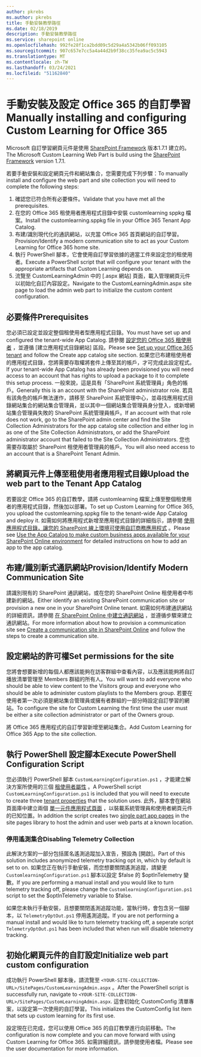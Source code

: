 ```yaml
---
author: pkrebs
ms.author: pkrebs
title: 手動安裝教學路徑
ms.date: 02/18/2019
description: 手動安裝教學路徑
ms.service: sharepoint online
ms.openlocfilehash: 992fe28f1ca2bdd09c5d29a4a5342b06ff093105
ms.sourcegitcommit: 907c657e7cc5a4a44d2b9f38cc35fea9ac5c5943
ms.translationtype: MT
ms.contentlocale: zh-TW
ms.lasthandoff: 03/24/2021
ms.locfileid: "51162840"
---
```

# <a name="manually-installing-and-configuring-custom-learning-for-office-365"></a><span data-ttu-id="ae3db-103">手動安裝及設定 Office 365 的自訂學習</span><span class="sxs-lookup"><span data-stu-id="ae3db-103">Manually installing and configuring Custom Learning for Office 365</span></span>

<span data-ttu-id="ae3db-104">Microsoft 自訂學習網頁元件是使用 [SharePoint Framework](/sharepoint/dev/spfx/sharepoint-framework-overview) 版本1.7.1 建立的。</span><span class="sxs-lookup"><span data-stu-id="ae3db-104">The Microsoft Custom Learning Web Part is build using the [SharePoint Framework](/sharepoint/dev/spfx/sharepoint-framework-overview) version 1.7.1.</span></span>

<span data-ttu-id="ae3db-105">若要手動安裝和設定網頁元件和網站集合，您需要完成下列步驟：</span><span class="sxs-lookup"><span data-stu-id="ae3db-105">To manually install and configure the web part and site collection you will need to complete the following steps:</span></span>

1. <span data-ttu-id="ae3db-106">確認您已符合所有必要條件。</span><span class="sxs-lookup"><span data-stu-id="ae3db-106">Validate that you have met all the prerequisites.</span></span>
1. <span data-ttu-id="ae3db-107">在您的 Office 365 租使用者應用程式目錄中安裝 customlearning sppkg 檔案。</span><span class="sxs-lookup"><span data-stu-id="ae3db-107">Install the customlearning.sppkg file in your Office 365 Tenant App Catalog.</span></span>
1. <span data-ttu-id="ae3db-108">布建/識別現代化的通訊網站，以充當 Office 365 首頁網站的自訂學習。</span><span class="sxs-lookup"><span data-stu-id="ae3db-108">Provision/Identify a modern communication site to act as your Custom Learning for Office 365 home site.</span></span>
1. <span data-ttu-id="ae3db-109">執行 PowerShell 腳本，它會使用自訂學習依據的適當工件來設定您的租使用者。</span><span class="sxs-lookup"><span data-stu-id="ae3db-109">Execute a PowerShell script that will configure your tenant with the appropriate artifacts that Custom Learning depends on.</span></span>
1. <span data-ttu-id="ae3db-110">流覽至 CustomLearningAdmin 中的 [.aspx 網站] 頁面，載入管理網頁元件以初始化自訂內容設定。</span><span class="sxs-lookup"><span data-stu-id="ae3db-110">Navigate to the CustomLearningAdmin.aspx site page to load the admin web part to initialize the custom content configuration.</span></span>

## <a name="prerequisites"></a><span data-ttu-id="ae3db-111">必要條件</span><span class="sxs-lookup"><span data-stu-id="ae3db-111">Prerequisites</span></span>

<span data-ttu-id="ae3db-112">您必須已設定並設定整個租使用者型應用程式目錄。</span><span class="sxs-lookup"><span data-stu-id="ae3db-112">You must have set up and configured the tenant-wide App Catalog.</span></span> <span data-ttu-id="ae3db-113">請參閱 [設定您的 Office 365 租使用者](/sharepoint/dev/spfx/set-up-your-developer-tenant#create-app-catalog-site) ，並遵循 [建立應用程式目錄網站] 區段。</span><span class="sxs-lookup"><span data-stu-id="ae3db-113">Please see [Set up your Office 365 tenant](/sharepoint/dev/spfx/set-up-your-developer-tenant#create-app-catalog-site) and follow the Create app catalog site section.</span></span> <span data-ttu-id="ae3db-114">如果您已布建租使用者的應用程式目錄，您將需要存取權將套件上傳至其的帳戶，才可完成此設定程式。</span><span class="sxs-lookup"><span data-stu-id="ae3db-114">If your tenant-wide App Catalog has already been provisioned you will need access to an account that has rights to upload a package to it to complete this setup process.</span></span> <span data-ttu-id="ae3db-115">一般來說，這是具有「SharePoint 系統管理員」角色的帳戶。</span><span class="sxs-lookup"><span data-stu-id="ae3db-115">Generally this is an account with the SharePoint administrator role.</span></span> <span data-ttu-id="ae3db-116">若具有該角色的帳戶無法運作，請移至 SharePoint 系統管理中心，並尋找應用程式目錄網站集合的網站集合管理員，並以其中一個網站集合管理員身分登入，或新增網站集合管理員失敗的 SharePoint 系統管理員帳戶。</span><span class="sxs-lookup"><span data-stu-id="ae3db-116">If an account with that role does not work, go to the SharePoint admin center and find the Site Collection Administrators for the app catalog site collection and either log in as one of the Site Collection Administrators, or add the SharePoint administrator account that failed to the Site Collection Administrators.</span></span> <span data-ttu-id="ae3db-117">您也需要存取屬於 SharePoint 租使用者管理員的帳戶。</span><span class="sxs-lookup"><span data-stu-id="ae3db-117">You will also need access to an account that is a SharePoint Tenant Admin.</span></span>

## <a name="upload-the-web-part-to-the-tenant-app-catalog"></a><span data-ttu-id="ae3db-118">將網頁元件上傳至租使用者應用程式目錄</span><span class="sxs-lookup"><span data-stu-id="ae3db-118">Upload the web part to the Tenant App Catalog</span></span>

<span data-ttu-id="ae3db-119">若要設定 Office 365 的自訂教學，請將 customlearning 檔案上傳至整個租使用者的應用程式目錄，然後加以部署。</span><span class="sxs-lookup"><span data-stu-id="ae3db-119">To set up Custom Learning for Office 365, you upload the customlearning.sppkg file to the tenant-wide App Catalog and deploy it.</span></span> <span data-ttu-id="ae3db-120">如需如何將應用程式新增至應用程式目錄的詳細指示，請參閱 [使用應用程式目錄，讓您的 SharePoint 線上環境可使用自訂商務應用程式](/sharepoint/use-app-catalog) 。</span><span class="sxs-lookup"><span data-stu-id="ae3db-120">Please see [Use the App Catalog to make custom business apps available for your SharePoint Online environment](/sharepoint/use-app-catalog) for detailed instructions on how to add an app to the app catalog.</span></span>

## <a name="provisionidentify-modern-communication-site"></a><span data-ttu-id="ae3db-121">布建/識別新式通訊網站</span><span class="sxs-lookup"><span data-stu-id="ae3db-121">Provision/Identify Modern Communication Site</span></span>

<span data-ttu-id="ae3db-122">請識別現有的 SharePoint 通訊網站，或在您的 SharePoint Online 租使用者中布建新的網站。</span><span class="sxs-lookup"><span data-stu-id="ae3db-122">Either identify an existing SharePoint communication site or provision a new one in your SharePoint Online tenant.</span></span> <span data-ttu-id="ae3db-123">如需如何布建通訊網站的詳細資訊，請參閱 [在 SharePoint Online 中建立通訊網站](https://support.office.com/article/create-a-communication-site-in-sharepoint-online-7fb44b20-a72f-4d2c-9173-fc8f59ba50eb) ，並遵循步驟來建立通訊網站。</span><span class="sxs-lookup"><span data-stu-id="ae3db-123">For more information about how to provision a communication site see [Create a communication site in SharePoint Online](https://support.office.com/article/create-a-communication-site-in-sharepoint-online-7fb44b20-a72f-4d2c-9173-fc8f59ba50eb) and follow the steps to create a communication site.</span></span>

## <a name="set-permissions-for-the-site"></a><span data-ttu-id="ae3db-124">設定網站的許可權</span><span class="sxs-lookup"><span data-stu-id="ae3db-124">Set permissions for the site</span></span>

<span data-ttu-id="ae3db-125">您將會想要新增的每個人都應該能夠在訪客群組中查看內容，以及應該能夠將自訂播放清單管理至 Members 群組的所有人。</span><span class="sxs-lookup"><span data-stu-id="ae3db-125">You will want to add everyone who should be able to view content to the Visitors group and everyone who should be able to administer custom playlists to the Members group.</span></span> <span data-ttu-id="ae3db-126">若要在使用者第一次必須是網站集合管理員或擁有者群組的一部分時設定自訂學習的網站。</span><span class="sxs-lookup"><span data-stu-id="ae3db-126">To configure the site for Custom Learning the first time the user must be either a site collection administrator or part of the Owners group.</span></span>

<span data-ttu-id="ae3db-127">將 Office 365 應用程式的自訂學習新增至網站集合。</span><span class="sxs-lookup"><span data-stu-id="ae3db-127">Add Custom Learning for Office 365 App to the site collection.</span></span>

## <a name="execute-powershell-configuration-script"></a><span data-ttu-id="ae3db-128">執行 PowerShell 設定腳本</span><span class="sxs-lookup"><span data-stu-id="ae3db-128">Execute PowerShell Configuration Script</span></span>

<span data-ttu-id="ae3db-129">您必須執行 PowerShell 腳本 `CustomLearningConfiguration.ps1` ，才能建立解決方案所使用的三個 [租使用者屬性](/sharepoint/dev/spfx/tenant-properties) 。</span><span class="sxs-lookup"><span data-stu-id="ae3db-129">A PowerShell script `CustomLearningConfiguration.ps1` is included that you will need to execute to create three [tenant properties](/sharepoint/dev/spfx/tenant-properties) that the solution uses.</span></span> <span data-ttu-id="ae3db-130">此外，腳本會在網站頁面庫中建立兩個 [單一元件應用程式頁面](/sharepoint/dev/spfx/web-parts/single-part-app-pages) ，以裝載系統管理員和使用者網頁元件的已知位置。</span><span class="sxs-lookup"><span data-stu-id="ae3db-130">In addition the script creates two [single part app pages](/sharepoint/dev/spfx/web-parts/single-part-app-pages) in the site pages library to host the admin and user web parts at a known location.</span></span>

### <a name="disabling-telemetry-collection"></a><span data-ttu-id="ae3db-131">停用遙測集合</span><span class="sxs-lookup"><span data-stu-id="ae3db-131">Disabling Telemetry Collection</span></span>

<span data-ttu-id="ae3db-132">此解決方案的一部分包括匿名遙測追蹤加入宣告，預設為 [開啟]。</span><span class="sxs-lookup"><span data-stu-id="ae3db-132">Part of this solution includes anonymized telemetry tracking opt in, which by default is set to on.</span></span> <span data-ttu-id="ae3db-133">如果您正在執行手動安裝，而您想要關閉遙測追蹤，請變更 `CustomlearningConfiguration.ps1` 腳本以設定 $false 的 $optInTelemetry 變數。</span><span class="sxs-lookup"><span data-stu-id="ae3db-133">If you are performing a manual install and you would like to turn telemetry tracking off, please change the `CustomlearningConfiguration.ps1` script to set the $optInTelemetry variable to $false.</span></span>

<span data-ttu-id="ae3db-134">如果您未執行手動安裝，且想要關閉遙測追蹤功能，當執行時，會包含另一個腳本，以 `TelemetryOptOut.ps1` 停用遙測追蹤。</span><span class="sxs-lookup"><span data-stu-id="ae3db-134">If you are not performing a manual install and would like to turn telemetry tracking off, a seperate script `TelemetryOptOut.ps1` has been included that when run will disable telemetry tracking.</span></span>

## <a name="initialize-web-part-custom-configuration"></a><span data-ttu-id="ae3db-135">初始化網頁元件的自訂設定</span><span class="sxs-lookup"><span data-stu-id="ae3db-135">Initialize web part custom configuration</span></span>

<span data-ttu-id="ae3db-136">成功執行 PowerShell 腳本後，請流覽至 `<YOUR-SITE-COLLECTION-URL>/SitePages/CustomLearningAdmin.aspx` 。</span><span class="sxs-lookup"><span data-stu-id="ae3db-136">After the PowerShell script is successfully run, navigate to `<YOUR-SITE-COLLECTION-URL>/SitePages/CustomLearningAdmin.aspx`.</span></span> <span data-ttu-id="ae3db-137">這會初始化 CustomConfig 清單專案，以設定第一次使用的自訂學習。</span><span class="sxs-lookup"><span data-stu-id="ae3db-137">This initializes the CustomConfig list item that sets up custom learning for its first use.</span></span>

<span data-ttu-id="ae3db-138">設定現在已完成，您可以使用 Office 365 的自訂教學進行向前移動。</span><span class="sxs-lookup"><span data-stu-id="ae3db-138">The configuration is now complete and you can move forward with using Custom Learning for Office 365.</span></span> <span data-ttu-id="ae3db-139">如需詳細資訊，請參閱使用者檔。</span><span class="sxs-lookup"><span data-stu-id="ae3db-139">Please see the user documentation for more information.</span></span>